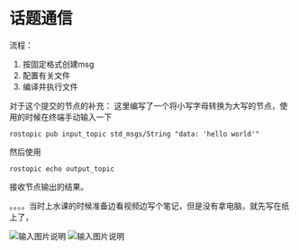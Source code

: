 ﻿# 话题通信
流程：
1. 按固定格式创建msg
2. 配置有关文件
3. 编译并执行文件



对于这个提交的节点的补充：
这里编写了一个将小写字母转换为大写的节点，使用的时候在终端手动输入一下
```
rostopic pub input_topic std_msgs/String "data: 'hello world'"

```
然后使用
```
rostopic echo output_topic

```
接收节点输出的结果。


。。。。当时上水课的时候准备边看视频边写个笔记，但是没有拿电脑，就先写在纸上了，

![输入图片说明](/imgs/2023-04-17/SipgUX23bPfgR9AZ.jpeg)
   ![输入图片说明](/imgs/2023-04-17/pAFsrc7LIlbS3C5x.jpeg)

